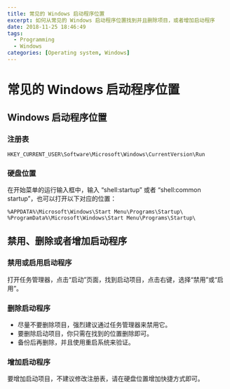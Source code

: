 ```yaml
---
title: 常见的 Windows 启动程序位置
excerpt: 如何从常见的 Windows 启动程序位置找到并且删除项目，或者增加启动程序
date: 2018-11-25 18:46:49
tags:
  - Programming
  - Windows
categories: [Operating system, Windows]
---
```


# 常见的 Windows 启动程序位置

## Windows 启动程序位置
### 注册表

    HKEY_CURRENT_USER\Software\Microsoft\Windows\CurrentVersion\Run

### 硬盘位置

在开始菜单的运行输入框中，输入 “shell:startup” 或者 “shell:common startup”，也可以打开以下对应的位置：

    %APPDATA%\Microsoft\Windows\Start Menu\Programs\Startup\
    %ProgramData%\Microsoft\Windows\Start Menu\Programs\Startup\

## 禁用、删除或者增加启动程序

### 禁用或启用启动程序

打开任务管理器，点击“启动”页面，找到启动项目，点击右键，选择“禁用”或“启用”。

### 删除启动程序

+ 尽量不要删除项目，强烈建议通过任务管理器来禁用它。
+ 要删除启动项目，你只需在找到的位置删除即可。
+ 备份后再删除，并且使用重启系统来验证。

### 增加启动程序

要增加启动项目，不建议修改注册表，请在硬盘位置增加快捷方式即可。

